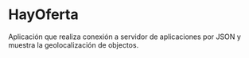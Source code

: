 # HayOferta
Aplicación que realiza conexión a servidor de aplicaciones por JSON y muestra la geolocalización de objectos.
